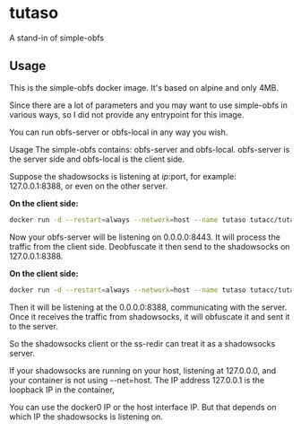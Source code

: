 # tutaso
A stand-in of simple-obfs

## Usage

This is the simple-obfs docker image. It's based on alpine and only 4MB.

Since there are a lot of parameters and you may want to use simple-obfs in various ways, so I did not provide any entrypoint for this image.

You can run obfs-server or obfs-local in any way you wish.

Usage
The simple-obfs contains: obfs-server and obfs-local. obfs-server is the server side and obfs-local is the client side.

Suppose the shadowsocks is listening at $ip:$port, for example: 127.0.0.1:8388, or even on the other server.

**On the client side:**

```bash
docker run -d --restart=always --network=host --name tutaso tutacc/tutaso tutas -p 8443 --obfs tls -r 127.0.0.1:8388 --fast-open
```
Now your obfs-server will be listening on 0.0.0.0:8443. It will process the traffic from the client side. Deobfuscate it then send to the shadowsocks on 127.0.0.1:8388.

**On the client side:**

```bash
docker run -d --restart=always --network=host --name tutaso tutacc/tutaso tutal -s your_server_ip -p 8443 --obfs tls -l 8388 --obfs-host www.bing.com --fast-open
```

Then it will be listening at the 0.0.0.0:8388, communicating with the server. Once it receives the traffic from shadowsocks, it will obfuscate it and sent it to the server.

So the shadowsocks client or the ss-redir can treat it as a shadowsocks server.

If your shadowsocks are running on your host, listening at 127.0.0.0, and your container is not using --net=host. The IP address 127.0.0.1 is the loopback IP in the container,

You can use the docker0 IP or the host interface IP. But that depends on which IP the shadowsocks is listening on.
